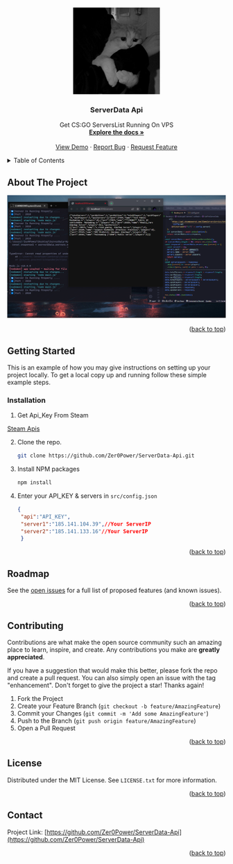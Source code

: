 <!-- PROJECT LOGO -->
<br />
<div align="center">
  <a href="https://github.com/Zer0Power/ServerData-Api">
    <img src="images/logo.png" alt="Logo" width="200" height="200">
  </a>

  <h3 align="center">ServerData Api</h3>

  <p align="center">
    Get CS:GO ServersList Running On VPS
    <br/>
    <a href="https://github.com/Zer0Power/ServerData-Api"><strong>Explore the docs »</strong></a>
    <br/>
    <br/>
    <a href="https://github.com/Zer0Power/ServerData-Api">View Demo</a>
    ·
    <a href="https://github.com/Zer0Power/ServerData-Api/issues">Report Bug</a>
    ·
    <a href="https://github.com/Zer0Power/ServerData-Api/issues">Request Feature</a>
  </p>
</div>


<!-- TABLE OF CONTENTS -->
<details>
  <summary>Table of Contents</summary>
  <ol>
    <li>
      <a href="#about-the-project">About The Project</a>
    </li>
    <li>
      <a href="#getting-started">Getting Started</a>
      <ul>
        <li><a href="#prerequisites">Prerequisites</a></li>
        <li><a href="#installation">Installation</a></li>
      </ul>
    </li>
    <li><a href="#roadmap">Roadmap</a></li>
    <li><a href="#contributing">Contributing</a></li>
    <li><a href="#license">License</a></li>
    <li><a href="#contact">Contact</a></li>
  </ol>
</details>

<!-- ABOUT THE PROJECT -->
## About The Project

<img src="images/screenshot.png" alt="ScreenShot">

<p align="right">(<a href="#top">back to top</a>)</p>

<!-- GETTING STARTED -->
## Getting Started

This is an example of how you may give instructions on setting up your project locally.
To get a local copy up and running follow these simple example steps.


### Installation
1. Get Api_Key From Steam

[Steam Apis](https://steamcommunity.com/dev)

2. Clone the repo.
   ```sh
   git clone https://github.com/Zer0Power/ServerData-Api.git
   ```
3. Install NPM packages
   ```sh
   npm install
   ```
4. Enter your API_KEY & servers in `src/config.json`
   ```json
   {
    "api":"API_KEY",
    "server1":"185.141.104.39",//Your ServerIP
    "server2":"185.141.133.16"//Your ServerIP
    }
   ```

<p align="right">(<a href="#top">back to top</a>)</p>

<!-- ROADMAP -->
## Roadmap

See the [open issues](https://github.com/Zer0Power/ServerData-Api/issues) for a full list of proposed features (and known issues).

<p align="right">(<a href="#top">back to top</a>)</p>

<!-- CONTRIBUTING -->
## Contributing

Contributions are what make the open source community such an amazing place to learn, inspire, and create. Any contributions you make are **greatly appreciated**.

If you have a suggestion that would make this better, please fork the repo and create a pull request. You can also simply open an issue with the tag "enhancement".
Don't forget to give the project a star! Thanks again!

1. Fork the Project
2. Create your Feature Branch (`git checkout -b feature/AmazingFeature`)
3. Commit your Changes (`git commit -m 'Add some AmazingFeature'`)
4. Push to the Branch (`git push origin feature/AmazingFeature`)
5. Open a Pull Request

<p align="right">(<a href="#top">back to top</a>)</p>

<!-- LICENSE -->
## License

Distributed under the MIT License. See `LICENSE.txt` for more information.

<p align="right">(<a href="#top">back to top</a>)</p>

<!-- CONTACT -->
## Contact


Project Link: [https://github.com/Zer0Power/ServerData-Api](https://github.com/Zer0Power/ServerData-Api)

<p align="right">(<a href="#top">back to top</a>)</p>
